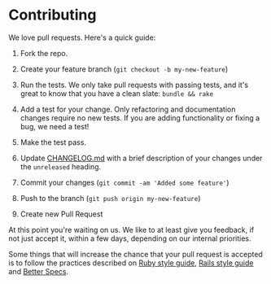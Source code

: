 # Contributing

We love pull requests. Here's a quick guide:

1. Fork the repo.

2. Create your feature branch (`git checkout -b my-new-feature`)

3. Run the tests. We only take pull requests with passing tests, and it's great
to know that you have a clean slate: `bundle && rake`

4. Add a test for your change. Only refactoring and documentation changes
require no new tests. If you are adding functionality or fixing a bug, we need
a test!

5. Make the test pass.

6. Update [CHANGELOG.md](https://github.com/Ink/filepicker-rails/blob/master/CHANGELOG.md) with a brief description of your changes under the `unreleased` heading.

7. Commit your changes (`git commit -am 'Added some feature'`)

8. Push to the branch (`git push origin my-new-feature`)

9. Create new Pull Request

At this point you're waiting on us. We like to at least give you feedback, if not just
accept it, within a few days, depending on our internal priorities.

Some things that will increase the chance that your pull request is accepted is to follow the practices described on [Ruby style guide](https://github.com/bbatsov/ruby-style-guide), [Rails style guide](https://github.com/bbatsov/rails-style-guide) and [Better Specs](http://betterspecs.org/).

